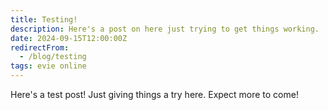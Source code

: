 ```yaml
---
title: Testing!
description: Here's a post on here just trying to get things working.
date: 2024-09-15T12:00:00Z
redirectFrom:
  - /blog/testing
tags: evie online
---
```


Here's a test post! Just giving things a try here. Expect more to come!
